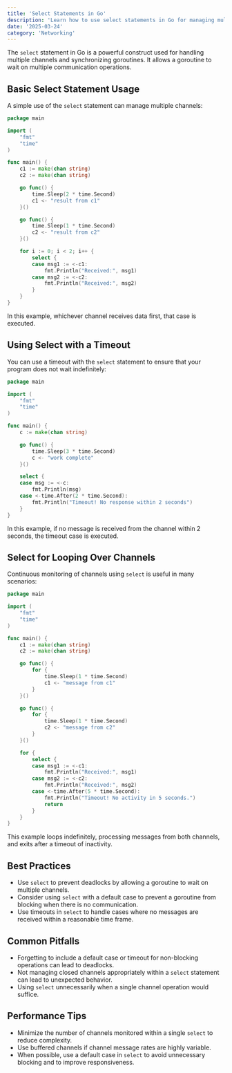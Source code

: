 ```yaml
---
title: 'Select Statements in Go'
description: 'Learn how to use select statements in Go for managing multiple goroutines and channels.'
date: '2025-03-24'
category: 'Networking'
---
```


The `select` statement in Go is a powerful construct used for handling multiple channels and synchronizing goroutines. It allows a goroutine to wait on multiple communication operations.

## Basic Select Statement Usage

A simple use of the `select` statement can manage multiple channels:

```go
package main

import (
	"fmt"
	"time"
)

func main() {
	c1 := make(chan string)
	c2 := make(chan string)

	go func() {
		time.Sleep(2 * time.Second)
		c1 <- "result from c1"
	}()

	go func() {
		time.Sleep(1 * time.Second)
		c2 <- "result from c2"
	}()

	for i := 0; i < 2; i++ {
		select {
		case msg1 := <-c1:
			fmt.Println("Received:", msg1)
		case msg2 := <-c2:
			fmt.Println("Received:", msg2)
		}
	}
}
```

In this example, whichever channel receives data first, that case is executed.

## Using Select with a Timeout

You can use a timeout with the `select` statement to ensure that your program does not wait indefinitely:

```go
package main

import (
	"fmt"
	"time"
)

func main() {
	c := make(chan string)

	go func() {
		time.Sleep(3 * time.Second)
		c <- "work complete"
	}()

	select {
	case msg := <-c:
		fmt.Println(msg)
	case <-time.After(2 * time.Second):
		fmt.Println("Timeout! No response within 2 seconds")
	}
}
```

In this example, if no message is received from the channel within 2 seconds, the timeout case is executed.

## Select for Looping Over Channels

Continuous monitoring of channels using `select` is useful in many scenarios:

```go
package main

import (
	"fmt"
	"time"
)

func main() {
	c1 := make(chan string)
	c2 := make(chan string)

	go func() {
		for {
			time.Sleep(1 * time.Second)
			c1 <- "message from c1"
		}
	}()

	go func() {
		for {
			time.Sleep(1 * time.Second)
			c2 <- "message from c2"
		}
	}()

	for {
		select {
		case msg1 := <-c1:
			fmt.Println("Received:", msg1)
		case msg2 := <-c2:
			fmt.Println("Received:", msg2)
		case <-time.After(5 * time.Second):
			fmt.Println("Timeout! No activity in 5 seconds.")
			return
		}
	}
}
```

This example loops indefinitely, processing messages from both channels, and exits after a timeout of inactivity.

## Best Practices

- Use `select` to prevent deadlocks by allowing a goroutine to wait on multiple channels.
- Consider using `select` with a default case to prevent a goroutine from blocking when there is no communication.
- Use timeouts in `select` to handle cases where no messages are received within a reasonable time frame.

## Common Pitfalls

- Forgetting to include a default case or timeout for non-blocking operations can lead to deadlocks.
- Not managing closed channels appropriately within a `select` statement can lead to unexpected behavior.
- Using `select` unnecessarily when a single channel operation would suffice.

## Performance Tips

- Minimize the number of channels monitored within a single `select` to reduce complexity.
- Use buffered channels if channel message rates are highly variable.
- When possible, use a default case in `select` to avoid unnecessary blocking and to improve responsiveness.